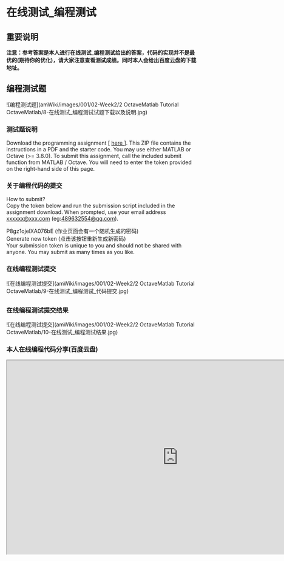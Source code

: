 # 在线测试_编程测试
## 重要说明
**注意：参考答案是本人进行在线测试_编程测试给出的答案，代码的实现并不是最优的(期待你的优化)，请大家注意查看测试成绩。同时本人会给出百度云盘的下载地址。**  
## 编程测试题
![编程测试题](amWiki/images/001/02-Week2/2 OctaveMatlab Tutorial OctaveMatlab/8-在线测试_编程测试试题下载以及说明.jpg)
### 测试题说明
Download the programming assignment [ [here ](https://s3.amazonaws.com/spark-public/ml/exercises/on-demand/machine-learning-ex1.zip) ]. This ZIP file contains the instructions in a PDF and the starter code. You may use either MATLAB or Octave (>= 3.8.0). To submit this assignment, call the included submit function from MATLAB / Octave. You will need to enter the token provided on the right-hand side of this page.
### 关于编程代码的提交
How to submit?  
Copy the token below and run the submission script included in the assignment download. When prompted, use your email address xxxxxx@xxx.com (eg:489632554@qq.com).   

P8gz1ojelXA076bE  (作业页面会有一个随机生成的密码)  
Generate new token  (点击该按钮重新生成新密码)  
Your submission token is unique to you and should not be shared with anyone. You may submit as many times as you like.  
### 在线编程测试提交
![在线编程测试提交](amWiki/images/001/02-Week2/2 OctaveMatlab Tutorial OctaveMatlab/9-在线测试_编程测试_代码提交.jpg)
### 在线编程测试提交结果
![在线编程测试提交](amWiki/images/001/02-Week2/2 OctaveMatlab Tutorial OctaveMatlab/10-在线测试_编程测试结果.jpg)
### 本人在线编程代码分享(百度云盘)
<iframe height=510 width=900 src="http://pan.baidu.com/s/1bpEOYGR"></iframe>
